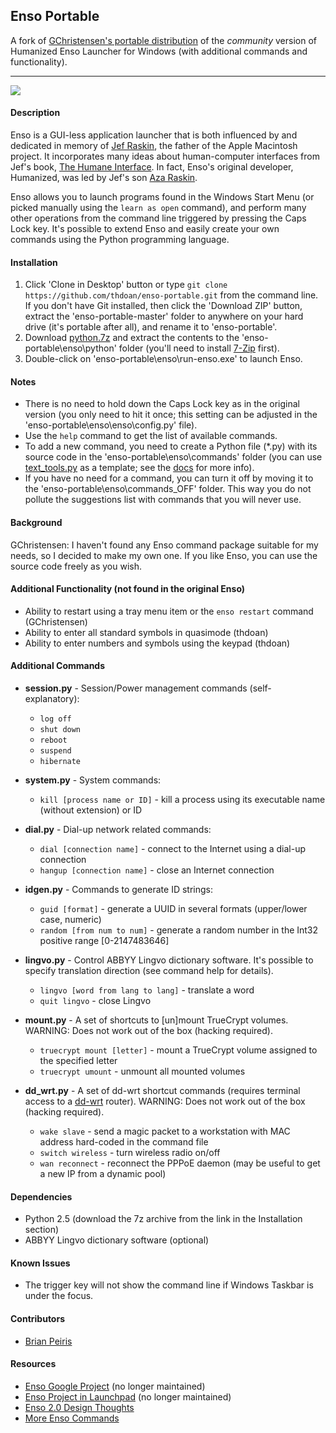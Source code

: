## Enso Portable

A fork of [GChristensen's portable distribution](https://github.com/GChristensen/enso-portable) of the *community* version of Humanized Enso Launcher for Windows (with additional commands and functionality).

---

<img src="https://raw.githubusercontent.com/thdoan/enso-portable/master/screen.jpg">

#### Description

Enso is a GUI-less application launcher that is both influenced by and dedicated in memory of [Jef Raskin](http://en.wikipedia.org/wiki/Jef_Raskin), the father of the Apple Macintosh project. It incorporates many ideas about human-computer interfaces from Jef's book, [The Humane Interface](http://en.wikipedia.org/wiki/The_Humane_Interface). In fact, Enso's original developer, Humanized, was led by Jef's son [Aza Raskin](http://www.azarask.in/blog/post/enso_beta_hints_1/).

Enso allows you to launch programs found in the Windows Start Menu (or picked manually using the `learn as open` command), and perform many other operations from the command line triggered by pressing the Caps Lock key. It's possible to extend Enso and easily create your own commands using the Python programming language.

#### Installation

1. Click 'Clone in Desktop' button or type `git clone https://github.com/thdoan/enso-portable.git` from the command line. If you don't have Git installed, then click the 'Download ZIP' button, extract the 'enso-portable-master' folder to anywhere on your hard drive (it's portable after all), and rename it to 'enso-portable'.
2. Download [python.7z](http://thdoan.github.io/enso-portable/downloads/python.7z) and extract the contents to the 'enso-portable\enso\python' folder (you'll need to install [7-Zip](http://www.7-zip.org/7z.html) first).
3. Double-click on 'enso-portable\enso\run-enso.exe' to launch Enso.

#### Notes

- There is no need to hold down the Caps Lock key as in the original version (you only need to hit it once; this setting can be adjusted in the 'enso-portable\enso\enso\config.py' file).
- Use the `help` command to get the list of available commands.
- To add a new command, you need to create a Python file (*.py) with its source code in the 'enso-portable\enso\commands' folder (you can use [text_tools.py](https://github.com/thdoan/enso-portable/blob/master/enso/commands/text_tools.py) as a template; see the [docs](https://github.com/thdoan/enso-portable/blob/master/enso/docs/enso-docs.txt) for more info).
- If you have no need for a command, you can turn it off by moving it to the 'enso-portable\enso\commands_OFF' folder. This way you do not pollute the suggestions list with commands that you will never use.

#### Background

GChristensen: I haven't found any Enso command package suitable for my needs, so I decided to make my own one. If you like Enso, you can use the source code freely as you wish.

#### Additional Functionality (not found in the original Enso)

- Ability to restart using a tray menu item or the `enso restart` command (GChristensen)
- Ability to enter all standard symbols in quasimode (thdoan)
- Ability to enter numbers and symbols using the keypad (thdoan)

#### Additional Commands

- **session.py** - Session/Power management commands (self-explanatory):

	* `log off`
	* `shut down`
	* `reboot`
	* `suspend`
	* `hibernate`

- **system.py** - System commands:

	* `kill [process name or ID]` - kill a process using its executable name (without extension) or ID

- **dial.py** - Dial-up network related commands:

	* `dial [connection name]` - connect to the Internet using a dial-up connection
	* `hangup [connection name]` - close an Internet connection

- **idgen.py** - Commands to generate ID strings:

	* `guid [format]` - generate a UUID in several formats (upper/lower case, numeric)
	* `random [from num to num]` - generate a random number in the Int32 positive range [0-2147483646]

- **lingvo.py** - Control ABBYY Lingvo dictionary software. It's possible to specify translation direction (see command help for details).

	* `lingvo [word from lang to lang]` - translate a word
	* `quit lingvo` - close Lingvo

- **mount.py** - A set of shortcuts to [un]mount TrueCrypt volumes. WARNING: Does not work out of the box (hacking required).

	* `truecrypt mount [letter]` - mount a TrueCrypt volume assigned to the specified letter
	* `truecrypt umount` - unmount all mounted volumes

- **dd_wrt.py** - A set of dd-wrt shortcut commands (requires terminal access to a [dd-wrt](http://www.dd-wrt.com) router). WARNING: Does not work out of the box (hacking required).

	* `wake slave` - send a magic packet to a workstation with MAC address hard-coded in the command file
	* `switch wireless` - turn wireless radio on/off
	* `wan reconnect` - reconnect the PPPoE daemon (may be useful to get a new IP from a dynamic pool)

#### Dependencies

- Python 2.5 (download the 7z archive from the link in the Installation section)
- ABBYY Lingvo dictionary software (optional)

#### Known Issues

- The trigger key will not show the command line if Windows Taskbar is under the focus.

#### Contributors

- [Brian Peiris](https://github.com/brianpeiris)

#### Resources

- [Enso Google Project](https://code.google.com/p/enso/) (no longer maintained)
- [Enso Project in Launchpad](https://launchpad.net/enso) (no longer maintained)
- [Enso 2.0 Design Thoughts](http://www.azarask.in/blog/post/enso-20-design-thoughts/)
- [More Enso Commands](http://www.azarask.in/blog/post/more-enso-commands-for-free/)